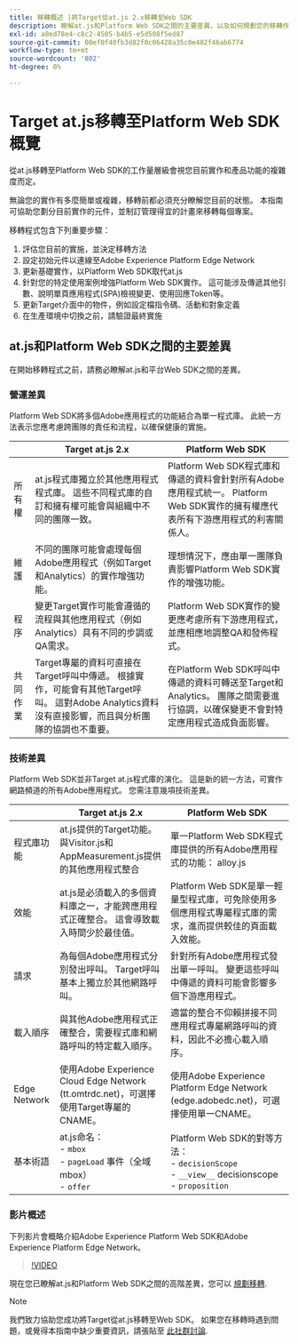 ```yaml
---
title: 移轉概述 |將Target從at.js 2.x移轉至Web SDK
description: 瞭解at.js和Platform Web SDK之間的主要差異，以及如何規劃您的移轉作業。
exl-id: a8ed78e4-c8c2-4505-b4b5-e5d508f5ed87
source-git-commit: 00ef0f40fb3d82f0c06428a35c0e402f46ab6774
workflow-type: tm+mt
source-wordcount: '802'
ht-degree: 0%

---
```


# Target at.js移轉至Platform Web SDK概覽

從at.js移轉至Platform Web SDK的工作量層級會視您目前實作和產品功能的複雜度而定。

無論您的實作有多麼簡單或複雜，移轉前都必須充分瞭解您目前的狀態。 本指南可協助您劃分目前實作的元件，並制訂管理得宜的計畫來移轉每個專案。

移轉程式包含下列重要步驟：

1. 評估您目前的實施，並決定移轉方法
1. 設定初始元件以連線至Adobe Experience Platform Edge Network
1. 更新基礎實作，以Platform Web SDK取代at.js
1. 針對您的特定使用案例增強Platform Web SDK實作。 這可能涉及傳遞其他引數、說明單頁應用程式(SPA)檢視變更、使用回應Token等。
1. 更新Target介面中的物件，例如設定檔指令碼、活動和對象定義
1. 在生產環境中切換之前，請驗證最終實施

## at.js和Platform Web SDK之間的主要差異

在開始移轉程式之前，請務必瞭解at.js和平台Web SDK之間的差異。

### 營運差異

Platform Web SDK將多個Adobe應用程式的功能結合為單一程式庫。 此統一方法表示您應考慮跨團隊的責任和流程，以確保健康的實施。

| | Target at.js 2.x | Platform Web SDK |
|---|---|---|
| 所有權 | at.js程式庫獨立於其他應用程式程式庫。 這些不同程式庫的自訂和擁有權可能會與組織中不同的團隊一致。 | Platform Web SDK程式庫和傳遞的資料會針對所有Adobe應用程式統一。 Platform Web SDK實作的擁有權應代表所有下游應用程式的利害關係人。 |
| 維護 | 不同的團隊可能會處理每個Adobe應用程式（例如Target和Analytics）的實作增強功能。 | 理想情況下，應由單一團隊負責影響Platform Web SDK實作的增強功能。 |
| 程序 | 變更Target實作可能會遵循的流程與其他應用程式（例如Analytics）具有不同的步調或QA需求。 | Platform Web SDK實作的變更應考慮所有下游應用程式，並應相應地調整QA和發佈程式。 |
| 共同作業 | Target專屬的資料可直接在Target呼叫中傳遞。 根據實作，可能會有其他Target呼叫。 這對Adobe Analytics資料沒有直接影響，而且與分析團隊的協調也不重要。 | 在Platform Web SDK呼叫中傳遞的資料可轉送至Target和Analytics。 團隊之間需要進行協調，以確保變更不會對特定應用程式造成負面影響。 |

### 技術差異

Platform Web SDK並非Target at.js程式庫的演化。 這是新的統一方法，可實作網路頻道的所有Adobe應用程式。 您需注意幾項技術差異。

| | Target at.js 2.x | Platform Web SDK |
|---|---|---|
| 程式庫功能 | at.js提供的Target功能。 與Visitor.js和AppMeasurement.js提供的其他應用程式整合 | 單一Platform Web SDK程式庫提供的所有Adobe應用程式的功能： alloy.js |
| 效能 | at.js是必須載入的多個資料庫之一，才能跨應用程式正確整合。 這會導致載入時間少於最佳值。 | Platform Web SDK是單一輕量型程式庫，可免除使用多個應用程式專屬程式庫的需求，進而提供較佳的頁面載入效能。 |
| 請求 | 為每個Adobe應用程式分別發出呼叫。 Target呼叫基本上獨立於其他網路呼叫。 | 針對所有Adobe應用程式發出單一呼叫。 變更這些呼叫中傳遞的資料可能會影響多個下游應用程式。 |
| 載入順序 | 與其他Adobe應用程式正確整合，需要程式庫和網路呼叫的特定載入順序。 | 適當的整合不仰賴拼接不同應用程式專屬網路呼叫的資料，因此不必擔心載入順序。 |
| Edge Network | 使用Adobe Experience Cloud Edge Network (tt.omtrdc.net)，可選擇使用Target專屬的CNAME。 | 使用Adobe Experience Platform Edge Network (edge.adobedc.net)，可選擇使用單一CNAME。 |
| 基本術語 | at.js命名： <br> - `mbox` <br> - `pageLoad` 事件（全域mbox） <br> - `offer` | Platform Web SDK的對等方法： <br> - `decisionScope` <br> - `__view__` decisionscope <br> - `proposition` |

### 影片概述

下列影片會概略介紹Adobe Experience Platform Web SDK和Adobe Experience Platform Edge Network。

>[!VIDEO](https://video.tv.adobe.com/v/34141/?learn=on)

現在您已瞭解at.js和Platform Web SDK之間的高階差異，您可以 [規劃移轉](plan-migration.md).

>[!NOTE]
>
>我們致力協助您成功將Target從at.js移轉至Web SDK。 如果您在移轉時遇到問題，或覺得本指南中缺少重要資訊，請張貼至 [此社群討論](https://experienceleaguecommunities.adobe.com/t5/adobe-experience-platform-data/tutorial-discussion-migrate-target-from-at-js-to-web-sdk/m-p/575587#M463).
